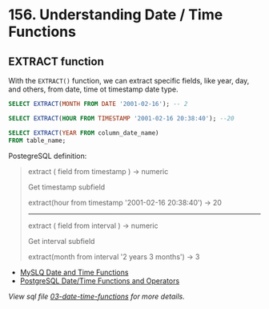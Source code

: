 # 156. Understanding Date / Time Functions

## EXTRACT function

With the `EXTRACT()` function, we can extract specific fields, like year, day, and others, from date, time ot timestamp date type.

```sql
SELECT EXTRACT(MONTH FROM DATE '2001-02-16'); -- 2

SELECT EXTRACT(HOUR FROM TIMESTAMP '2001-02-16 20:38:40'); --20

SELECT EXTRACT(YEAR FROM column_date_name)
FROM table_name;
```

PostegreSQL definition:

> extract ( field from timestamp ) → numeric
>
> Get timestamp subfield
>
> extract(hour from timestamp '2001-02-16 20:38:40') → 20
>
> ---
>
> extract ( field from interval ) → numeric
>
> Get interval subfield
>
> extract(month from interval '2 years 3 months') → 3

- [MySLQ Date and Time Functions](https://dev.mysql.com/doc/refman/8.0/en/date-and-time-functions.html)
- [PostgreSQL Date/Time Functions and Operators](https://www.postgresql.org/docs/current/functions-datetime.html)

_View sql file [03-date-time-functions](./sql/03-date-time-functions.sql) for more details._
